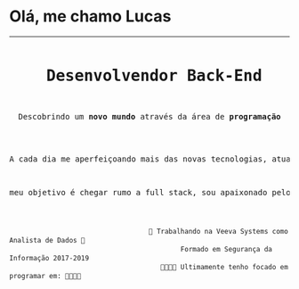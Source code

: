 # Olá, me chamo Lucas
<hr>
<pre style="text-align: center">
<h1> Desenvolvendor Back-End</h1>
<p>Descobrindo um <b>novo mundo</b> através da área de <b>programação</b></p>

<p>A cada dia me aperfeiçoando mais das novas tecnologias, atualmente estou procurando me focar em desenvolvimento back-end</p>
<p>meu objetivo é chegar rumo a full stack, sou apaixonado pelo mundo da segurança cibernética</p>
</pre>


###
                                       🔭 Trabalhando na Veeva Systems como Analista de Dados 🔭
                                               Formado em Segurança da Informação 2017-2019
                                          👨‍💻👨‍💻 Ultimamente tenho focado em programar em: 👨‍💻👨‍💻
<div class="container" style="align-items: inline">
<img align="left" style="position: absolute; left: 55vh" src="img/node-python.jpg" width=400/><br>
</div>
<div class="container2" style="position: absolute; bottom: -45vh; right: 53vh">
<a href="https://wakatime.com/@lcds97">
  <img align="right" src="https://github-readme-stats.vercel.app/api/wakatime?username=lcds97&theme=jolly"  width=500/>
</a>
</div>

                                 


<!--
**LCDS97/LCDS97** is a ✨ _special_ ✨ repository because its `README.md` (this file) appears on your GitHub profile.

Here are some ideas to get you started:

- 🔭 I’m currently working on ...
- 🌱 I’m currently learning ...
- 👯 I’m looking to collaborate on ...
- 🤔 I’m looking for help with ...
- 💬 Ask me about ...
- 📫 How to reach me: ...
- 😄 Pronouns: ...
- ⚡ Fun fact: ...
-->
